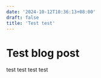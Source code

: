 ```yaml
---
date: '2024-10-12T10:36:13+08:00'
draft: false
title: 'Test test'
---
```


# Test blog post


test test test test